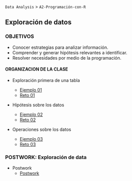 `Data Analysis` > `A2-Programación-con-R`
  
## Exploración de datos

### OBJETIVOS 
 - Conocer estrategias para analizar información.
 - Comprender y generar hipótesis relevantes a identificar.
 - Resolver necesidades por medio de la programación.

#### ORGANIZACION DE LA CLASE

- Exploración primera de una tabla 
	- [Ejemplo 01](Ejemplo-01)
	- [Reto 01](Reto-01)

- Hipótesis sobre los datos
	- [Ejemplo 02](Ejemplo-02)
	- [Reto 02](Reto-02)

- Operaciones sobre los datos
	- [Ejemplo 03](Ejemplo-03)
	- [Reto 03](Reto-03)

### POSTWORK: Exploración de data 
- Postwork
	- [Postwork](Postwork)
